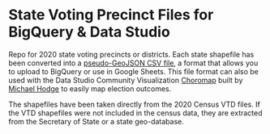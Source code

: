 # State Voting Precinct Files for BigQuery & Data Studio

Repo for 2020 state voting precincts or districts.  Each state shapefile has been converted into a [pseudo-GeoJSON CSV file](https://medium.com/google-cloud/how-to-load-geographic-data-like-zipcode-boundaries-into-bigquery-25e4be4391c8), a format that allows you to upload to BigQuery or use in Google Sheets. This file format can also be used with the Data Studio Community Visualization [Choromap](https://datastudio.google.com/u/0/reporting/4617cbac-3514-4c8d-a999-a3cb6683e579/page/N9GUB) built by [Michael Hodge](https://github.com/datasciencecampus/community-visualizations/tree/main/choromap) to easily map election outcomes. 

The shapefiles have been taken directly from the 2020 Census VTD files. If the VTD shapefiles were not included in the census data, they are extracted from the Secretary of State or a state geo-database. 


